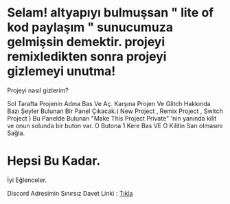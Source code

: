 # Selam! altyapıyı bulmuşsan " lite of kod paylaşım "  sunucumuza gelmişsin demektir. projeyi remixledikten sonra projeyi gizlemeyi unutma!


Projeyi nasıl gizlerim?

Sol Tarafta Projenin Adına Bas Ve Aç.
 Karşına Projen Ve Glitch Hakkında Bazı Şeyler Bulunan Bir Panel Çıkacak.( New Project , Remix Project , Switch Project )
 Bu Panelde Bulunan "Make This Project Private" 'nin yanında kilit ve onun solunda bir buton var.
 O Butona 1 Kere Bas VE O Kilitin Sarı olmasını Sağla.
# Hepsi Bu Kadar.

İyi Eğlenceler.

Discord Adresimin Sınırsız Davet Linki : [Tıkla](https://discord.gg/dFbxr54)
